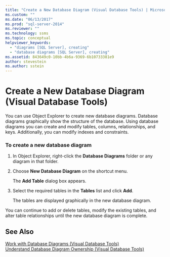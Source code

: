 ```yaml
---
title: "Create a New Database Diagram (Visual Database Tools) | Microsoft Docs"
ms.custom: ""
ms.date: "06/13/2017"
ms.prod: "sql-server-2014"
ms.reviewer: ""
ms.technology: ssms
ms.topic: conceptual
helpviewer_keywords: 
  - "diagrams [SQL Server], creating"
  - "database diagrams [SQL Server], creating"
ms.assetid: 843649c0-10bb-4b6a-9369-6b10733381e9
author: stevestein
ms.author: sstein
---
```

# Create a New Database Diagram (Visual Database Tools)
  You can use Object Explorer to create new database diagrams. Database diagrams graphically show the structure of the database. Using database diagrams you can create and modify tables, columns, relationships, and keys. Additionally, you can modify indexes and constraints.  
  
### To create a new database diagram  
  
1.  In Object Explorer, right-click the **Database Diagrams** folder or any diagram in that folder.  
  
2.  Choose **New Database Diagram** on the shortcut menu.  
  
     The **Add Table** dialog box appears.  
  
3.  Select the required tables in the **Tables** list and click **Add**.  
  
     The tables are displayed graphically in the new database diagram.  
  
 You can continue to add or delete tables, modify the existing tables, and alter table relationships until the new database diagram is complete.  
  
## See Also  
 [Work with Database Diagrams &#40;Visual Database Tools&#41;](visual-database-tools.md)   
 [Understand Database Diagram Ownership &#40;Visual Database Tools&#41;](understand-database-diagram-ownership-visual-database-tools.md)  
  
  
